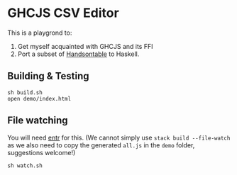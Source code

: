 
# GHCJS CSV Editor

This is a playgrond to:

1. Get myself acquainted with GHCJS and its FFI
2. Port a subset of [Handsontable](http://handsontable.com) to Haskell.

## Building & Testing

```
sh build.sh
open demo/index.html
```

## File watching

You will need [entr](http://entrproject.org/) for this.
(We cannot simply use `stack build --file-watch` as we also need to copy
the generated `all.js` in the `demo` folder, suggestions welcome!)

```
sh watch.sh
```
